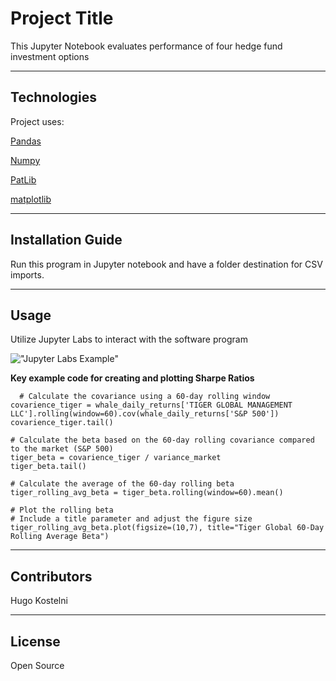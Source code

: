 

# Project Title

This Jupyter Notebook evaluates performance of four hedge fund investment options

---

## Technologies

Project uses:

[Pandas](https://pandas.pydata.org/)

[Numpy](https://numpy.org/)

[PatLib](https://docs.python.org/3/library/pathlib.html)

[matplotlib](https://matplotlib.org/)

---

## Installation Guide

Run this program in Jupyter notebook and have a folder destination for CSV imports.



---

## Usage

Utilize Jupyter Labs to interact with the software program

!["Jupyter Labs Example"](https://miro.medium.com/max/955/1*mXGu0MeYgnUkyR9ybVlQpg.png)

**Key example code for creating and plotting Sharpe Ratios**
```
  # Calculate the covariance using a 60-day rolling window 
covarience_tiger = whale_daily_returns['TIGER GLOBAL MANAGEMENT LLC'].rolling(window=60).cov(whale_daily_returns['S&P 500'])
covarience_tiger.tail()

# Calculate the beta based on the 60-day rolling covariance compared to the market (S&P 500)
tiger_beta = covarience_tiger / variance_market
tiger_beta.tail()

# Calculate the average of the 60-day rolling beta
tiger_rolling_avg_beta = tiger_beta.rolling(window=60).mean()

# Plot the rolling beta 
# Include a title parameter and adjust the figure size
tiger_rolling_avg_beta.plot(figsize=(10,7), title="Tiger Global 60-Day Rolling Average Beta")
```

---

## Contributors

Hugo Kostelni

---

## License

Open Source